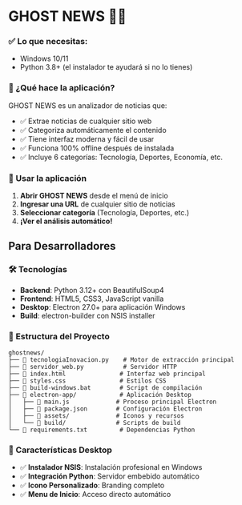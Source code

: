# GHOST NEWS 👻📰

### ✅ Lo que necesitas:
- Windows 10/11
- Python 3.8+ (el instalador te ayudará si no lo tienes)

### 🎯 ¿Qué hace la aplicación?

GHOST NEWS es un analizador de noticias que:
- ✅ Extrae noticias de cualquier sitio web
- ✅ Categoriza automáticamente el contenido  
- ✅ Tiene interfaz moderna y fácil de usar
- ✅ Funciona 100% offline después de instalada
- ✅ Incluye 6 categorías: Tecnología, Deportes, Economía, etc.

### 🔧 Usar la aplicación

1. **Abrir GHOST NEWS** desde el menú de inicio
2. **Ingresar una URL** de cualquier sitio de noticias
3. **Seleccionar categoría** (Tecnología, Deportes, etc.)
4. **¡Ver el análisis automático!**

## Para Desarrolladores

### 🛠️ Tecnologías

- **Backend**: Python 3.12+ con BeautifulSoup4
- **Frontend**: HTML5, CSS3, JavaScript vanilla  
- **Desktop**: Electron 27.0+ para aplicación Windows
- **Build**: electron-builder con NSIS installer

### 📁 Estructura del Proyecto

```
ghostnews/
├── 📄 tecnologiaInovacion.py    # Motor de extracción principal
├── 📄 servidor_web.py           # Servidor HTTP
├── 📄 index.html               # Interfaz web principal
├── 📄 styles.css               # Estilos CSS
├── 📄 build-windows.bat        # Script de compilación
├── 📂 electron-app/            # Aplicación Desktop
│   ├── 📄 main.js             # Proceso principal Electron
│   ├── 📄 package.json        # Configuración Electron
│   ├── 📂 assets/             # Iconos y recursos
│   └── 📂 build/              # Scripts de build
└── 📄 requirements.txt         # Dependencias Python
```

### 🎯 Características Desktop

- ✅ **Instalador NSIS**: Instalación profesional en Windows
- ✅ **Integración Python**: Servidor embebido automático
- ✅ **Icono Personalizado**: Branding completo
- ✅ **Menu de Inicio**: Acceso directo automático


